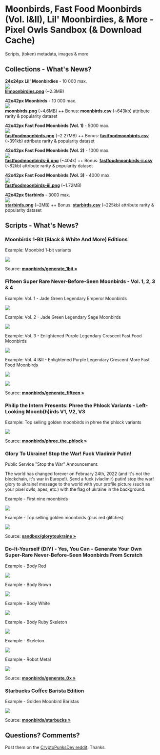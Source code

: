 #  Moonbirds, Fast Food Moonbirds (Vol. I&II), Lil' Moonbirdies, & More - Pixel Owls Sandbox (& Download Cache)


Scripts, (token) metadata, images & more



## Collections - What's News?

**24x24px Lil' Moonbirdies** - 10 000 max. <br>
![](i/lilmoonbirdies-strip.png)  <br>   [**lilmoonbirdies.png**](https://github.com/pixelartexchange/collections/blob/master/lilmoonbirdies/lilmoonbirdies-24x24.png) (~2.3MB)

**42x42px Moonbirds** - 10 000 max. <br>
![](i/moonbirds-strip.png)   <br>  [**moonbirds.png**](https://github.com/pixelartexchange/collections/blob/master/moonbirds/moonbirds-42x42.png) (~4.6MB) ++ Bonus:
[**moonbirds.csv**](https://github.com/pixelartexchange/collections.meta/blob/master/moonbirds.csv) (~643kb) attribute rarity & popularity dataset




**42x42px Fast Food Moonbirds (Vol. 1)** - 5000 max. <br>
![](i/fastfoodmoonbirds-strip.png)  <br>    [**fastfoodmoonbirds.png**](https://github.com/pixelartexchange/collections/blob/master/fastfoodmoonbirds/fastfoodmoonbirds-42x42.png) (~2.27MB) ++ Bonus:
[**fastfoodmoonbirds.csv**](https://github.com/pixelartexchange/collections.meta/blob/master/fastfoodmoonbirds.csv) (~391kb) attribute rarity & popularity dataset


**42x42px Fast Food Moonbirds (Vol. 2)** - 1000 max. <br>
![](i/fastfoodmoonbirds-ii-strip.png)   <br> [**fastfoodmoonbirds-ii.png**](https://github.com/pixelartexchange/collections/blob/master/fastfoodmoonbirds-ii/fastfoodmoonbirds-ii-42x42.png) (~404k) ++ Bonus:
[**fastfoodmoonbirds-ii.csv**](https://github.com/pixelartexchange/collections.meta/blob/master/fastfoodmoonbirds-ii.csv) (~82kb) attribute rarity & popularity dataset





**42x42px Fast Food Moonbirds (Vol. 3)** - 4000 max. <br>
![](i/fastfoodmoonbirds-iii-strip.png)    <br> [**fastfoodmoonbirds-iii.png**](https://github.com/pixelartexchange/collections/blob/master/fastfoodmoonbirds-iii/fastfoodmoonbirds-iii-42x42.png) (~1.72MB)



**42x42px Starbirds** - 3000 max. <br>
![](i/starbirds-strip.png)  <br> [**starbirds.png**](https://github.com/pixelartexchange/collections/blob/master/starbirds/starbirds-42x42.png) (~2MB) ++ Bonus:
[**starbirds.csv**](https://github.com/pixelartexchange/collections.meta/blob/master/starbirds.csv) (~225kb) attribute rarity & popularity dataset






## Scripts - What's News?

### Moonbirds 1-Bit (Black & White And More) Editions

Example: Moonbird 1-bit variants

![](i/moonbirds-1bit.png)

Source: [**moonbirds/generate_1bit »**](moonbirds/generate_1bit.rb)


### Fifteen Super Rare Never-Before-Seen Moonbirds - Vol. 1, 2, 3 & 4

Example: Vol. 1 - Jade Green Legendary Emperor Moonbirds

![](i/moonbirds-jade_green.png)

Example: Vol. 2  - Jade Green Legendary Sage Moonbirds

![](i/moonbirds-jade_green-ii.png)

Example: Vol. 3 -  Enlightened Purple Legendary Crescent Fast Food Moonbirds

![](i/moonbirds-enlightened_purple.png)

Example: Vol. 4 I&II -  Enlightened Purple Legendary Crescent More Fast Food Moonbirds

![](i/moonbirds-enlightened_purple-ii.png)

![](i/moonbirds-enlightened_purple-iii.png)

Source: [**moonbirds/generate_fifteen »**](moonbirds/generate_fifteen.rb)




### Philip the Intern Presents: Phree the Phlock Variants - Left-Looking Moonb(h)irds V1, V2, V3

Example: Top selling golden moonbirds in phree the phlock variants

![](i/phree_the_phlock.png)

Source: [**moonbirds/phree_the_phlock »**](moonbirds/phree_the_phlock.rb)




### Glory To Ukraine! Stop the War! Fuck Vladimir Putin!

Public Service "Stop the War" Announcement:

The world has changed forever on February 24th, 2022
(and it's not the blockchain, it's war in Europe!).
Send a fuck (vladimir) putin! stop the war! glory to ukraine! message
to the world with your profile picture (such as your pixel owls, apes, etc.) with the flag of ukraine  in the background.


Example - First nine moonbirds

![](i/moonbirds-ukraine.png)


Example - Top selling golden moonbirds (plus red glitches)

![](i/moonbirds-ukraine-golden.png)

Source: [**sandbox/glorytoukraine »**](sandbox/glorytoukraine.rb)



### Do-It-Yourself (DIY) - Yes, You Can - Generate Your Own Super-Rare Never-Before-Seen Moonbirds From Scratch


Example - Body Red

![](i/moonbirds-bodies_red.png)


Example - Body Brown

![](i/moonbirds-bodies_brown.png)

Example - Body White

![](i/moonbirds-bodies_white.png)

Example - Body Ruby Skeleton

![](i/moonbirds-bodies_ruby_skeleton.png)

Example - Skeleton

![](i/moonbirds-bodies_skeleton.png)

Example - Robot Metal

![](i/moonbirds-bodies_robot.png)


Source: [**moonbirds/generate_0x »**](moonbirds/generate_0x.rb)



### Starbucks Coffee Barista Edition

Example - Golden Moonbird Baristas

![](i/moonbirds-starbucks.png)

Source: [**moonbirds/starbucks »**](moonbirds/starbucks.rb)






## Questions? Comments?

Post them on the [CryptoPunksDev reddit](https://old.reddit.com/r/CryptoPunksDev). Thanks.




